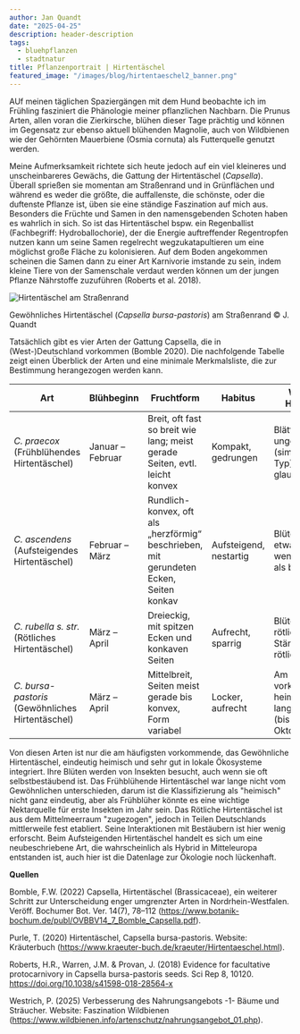 ```yaml
---
author: Jan Quandt
date: "2025-04-25"
description: header-description
tags:
  - bluehpflanzen
  - stadtnatur
title: Pflanzenportrait | Hirtentäschel
featured_image: "/images/blog/hirtentaeschel2_banner.png"
---
```


AUf meinen täglichen Spaziergängen mit dem Hund beobachte ich im Frühling fasziniert die Phänologie meiner pflanzlichen Nachbarn. Die Prunus Arten, allen voran die Zierkirsche, blühen dieser Tage prächtig und können im Gegensatz zur ebenso aktuell blühenden Magnolie, auch von Wildbienen wie der Gehörnten Mauerbiene (Osmia cornuta) als Futterquelle genutzt werden.

Meine Aufmerksamkeit richtete sich heute jedoch auf ein viel kleineres und unscheinbareres Gewächs, die Gattung der Hirtentäschel (*Capsella*). Überall sprießen sie momentan am Straßenrand und in Grünflächen und während es weder die größte, die auffallenste, die schönste, oder die duftenste Pflanze ist, üben sie eine ständige Faszination auf mich aus. Besonders die Früchte und Samen in den namensgebenden Schoten haben es wahrlich in sich. So ist das Hirtentäschel bspw. ein Regenballist (Fachbegriff: Hydroballochorie), der die Energie auftreffender Regentropfen nutzen kann um seine Samen regelrecht wegzukatapultieren um eine möglichst große Fläche zu kolonisieren. Auf dem Boden angekommen scheinen die Samen dann zu einer Art Karnivorie imstande zu sein, indem kleine Tiere von der Samenschale verdaut werden können um der jungen Pflanze Nährstoffe zuzuführen (Roberts et al. 2018).

![Hirtentäschel am Straßenrand](/images/blog/hirtentaeschel1_zoom.png)

Gewöhnliches Hirtentäschel (*Capsella bursa-pastoris*) am Straßenrand © J. Quandt

Tatsächlich gibt es vier Arten der Gattung Capsella, die in (West-)Deutschland vorkommen (Bomble 2020). Die nachfolgende Tabelle zeigt einen Überblick der Arten und eine minimale Merkmalsliste, die zur Bestimmung herangezogen werden kann.

| Art                                            | Blühbeginn       | Fruchtform                      | Habitus                | Weitere Hinweise |
| ---------------------------------------------- | ---------------- | ------------------------------- | ---------------------- | --------- |
| *C. praecox* (Frühblühendes Hirtentäschel)       | Januar – Februar | Breit, oft fast so breit wie lang; meist gerade Seiten, evtl. leicht konvex    | Kompakt, gedrungen     | Blätter oft ungeteilt (simplex-Typ), leicht glauke Farbe |
| *C. ascendens* (Aufsteigendes Hirtentäschel)     | Februar – März   | Rundlich-konvex, oft als „herzförmig“ beschrieben, mit gerundeten Ecken, Seiten konkav    | Aufsteigend, nestartig | Blüten oft etwas größer, weniger rötlich als bei rubella |
| *C. rubella s. str.* (Rötliches Hirtentäschel)   | März – April     | Dreieckig, mit spitzen Ecken und konkaven Seiten | Aufrecht, sparrig      | Blüten oft rötlich, klein, Stängel oft rötlich |
| *C. bursa-pastoris* (Gewöhnliches Hirtentäschel) | März – April     | Mittelbreit, Seiten meist gerade bis konvex, Form variabel      | Locker, aufrecht       | Am häufigsten vorkommende, heimische, Art, lange Blühzeit (bis in den Oktober) |

Von diesen Arten ist nur die am häufigsten vorkommende, das Gewöhnliche Hirtentäschel, eindeutig heimisch und sehr gut in lokale Ökosysteme integriert. Ihre Blüten werden von Insekten besucht, auch wenn sie oft selbstbestäubend ist. Das Frühblühende Hirtentäschel war lange nicht vom Gewöhnlichen unterschieden, darum ist die Klassifizierung als "heimisch" nicht ganz eindeutig, aber als Frühblüher könnte es eine wichtige Nektarquelle für erste Insekten im Jahr sein. Das Rötliche Hirtentäschel ist aus dem Mittelmeerraum "zugezogen", jedoch in Teilen Deutschlands mittlerweile fest etabliert. Seine Interaktionen mit Bestäubern ist hier wenig erforscht. Beim Aufsteigenden Hirtentäschel handelt es sich um eine neubeschriebene Art, die wahrscheinlich als Hybrid in Mitteleuropa entstanden ist, auch hier ist die Datenlage zur Ökologie noch lückenhaft.

**Quellen**

Bomble, F.W. (2022) Capsella, Hirtentäschel (Brassicaceae), ein weiterer Schritt zur Unterscheidung enger umgrenzter Arten in Nordrhein-Westfalen. Veröff. Bochumer Bot. Ver. 14(7), 78–112 (https://www.botanik-bochum.de/publ/OVBBV14_7_Bomble_Capsella.pdf).

Purle, T. (2020) Hirtentäschel, Capsella bursa-pastoris. Website: Kräuterbuch (https://www.kraeuter-buch.de/kraeuter/Hirtentaeschel.html).

Roberts, H.R., Warren, J.M. & Provan, J. (2018) Evidence for facultative protocarnivory in Capsella bursa-pastoris seeds. Sci Rep 8, 10120. https://doi.org/10.1038/s41598-018-28564-x

Westrich, P. (2025) Verbesserung des Nahrungsangebots -1- Bäume und Sträucher. Website: Faszination Wildbienen (https://www.wildbienen.info/artenschutz/nahrungsangebot_01.php).